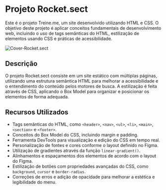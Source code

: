 # Projeto Rocket.sect

Este é o projeto Treine.me, um site desenvolvido utilizando HTML e CSS. O objetivo deste projeto é aplicar conceitos fundamentais de desenvolvimento web, incluindo o uso de tags semânticas do HTML, estilização de elementos usando CSS e práticas de acessibilidade.

![Cover-Rocket.sect](https://github.com/CompanybLelis/Rocket.sect/assets/69200014/5153a242-3ae8-4c66-9c22-fcbfbbe6e4ab)

## Descrição

O projeto Rocket.sect consiste em um site estático com múltiplas páginas, utilizando uma estrutura semântica HTML para melhorar a acessibilidade e o entendimento do conteúdo pelos motores de busca. A estilização é feita através de CSS, aplicando o Box Model para organizar e posicionar os elementos de forma adequada.

## Recursos Utilizados

- Tags semânticas do HTML, como `<header>`, `<nav>`, `<ul>`, `<li>`, `<main>`, `<section>` e `<footer>`.
- Conceitos do Box Model do CSS, incluindo margin e padding.
- Ferramenta DevTools para visualização e edição do CSS em tempo real.
- Personalização de fontes e cores conforme o layout definido no Figma.
- Utilização de gradientes através da função `linear-gradient()`.
- Alinhamentos e espaçamentos dos elementos de acordo com o layout do Figma.
- Estilização de botões com propriedades avançadas do CSS, como `background`, `cursor` e `border-radius`.
- Correções de erros e adição de opacidade para melhorar a estética e legibilidade do menu.
